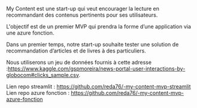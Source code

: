 My Content est une start-up qui veut encourager la lecture en recommandant des contenus pertinents pour ses utilisateurs.

L'objectif est de un premier MVP qui prendra la forme d’une application via une azure fonction. 

Dans un premier temps, notre start-up souhaite tester une solution de recommandation d’articles et de livres à des particuliers.

Nous utiliserons un jeu de données fournis à cette adresse :https://www.kaggle.com/gspmoreira/news-portal-user-interactions-by-globocom#clicks_sample.csv.

Lien repo streamlit : https://github.com/reda76/-my-content-mvp-streamlit
Lien repo azure fonction : https://github.com/reda76/-my-content-mvp-azure-fonction

